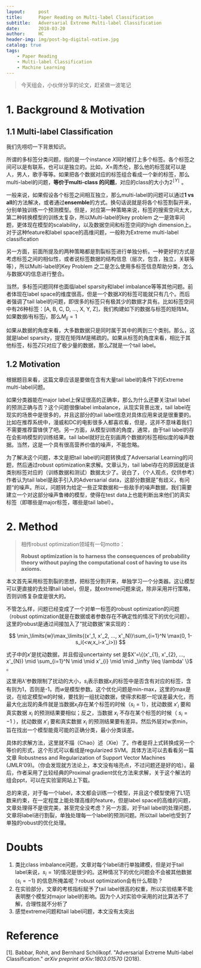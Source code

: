 ```yaml
---
layout:     post
title:      Paper Reading on Multi-label Classification
subtitle:   Adversarial Extreme Multi-label Classification
date:       2018-03-20
author:     HC
header-img: img/post-bg-digital-native.jpg
catalog: true
tags:
    - Paper Reading
    - Multi-label Classification
    - Machine Learning
---
```


> 今天组会，小伙伴分享的论文，赶紧做一波笔记

# 1. Background & Motivation

## 1.1 Multi-label Classification

我们先唠叨一下背景知识。

所谓的多标签分类问题，指的是一个instance $X$同时被打上多个标签。各个标签之间可以是有联系，也可以是独立的。比如，$X=$周杰伦，那么他的标签就可以是人，男人，歌手等等。如果把各个数据对应的标签组合看成一个新的标签，那么multi-label的问题，**等价于multi-class 的问题**，对应的class的大小为$2^{\mid Y \mid}$ 。

一般来说，如果假设各个标签之间相互独立，那么multi-label的问题可以通过**1 vs all**的方法解决，或者通过**ensemble**的方式。换句话说就是将各个标签割裂开来，分别单独训练一个预测模型。但是，对应第一种策略来说，标签的搜索空间太大，第二种转换模型的训练太复杂，所以Multi-label的key problem 之一是效率问题，更体现在模型的scalability，以及数据空间和标签空间的high dimension上。对于这种feature和label space的高维问题，一般称为Extreme multi-label classification

另一方面，前面所提及的两种策略都是割裂标签进行单独分析。一种更好的方式是考虑标签之间的相似性，或者说标签数据的结构信息（层次，包含，独立，关联等等），所以Multi-label的Key Problem 之二是怎么使用多标签信息帮助分类，怎么与数据X的信息进行整合。

当然，多标签问题同样也面临label sparsity和label imbalance等等其他问题。前者体现在label space的维度很高，但是一个数据$X$的标签可能就只有几个。而后者强调了tail label的问题，即很多的标签只有极其少的数据才具有。比如标签空间中有26种标签：[A, B, C, D, ..., X, Y, Z]，我们构建如下的数据与标签的矩阵M。如果数据$i$有标签$j$，那么$M_{ij}=1$

如果从数据的角度来看，大多数数据只是同时属于其中的两到三个类别。那么，这就是label sparsity，提现在矩阵$M$是稀疏的。如果从标签的角度来看，相比于其他标签，标签$Z$只对应了极少量的数据，那么$Z$就是一个tail label。

## 1.2 Motivation

根据题目来看，这篇文章应该是要做在含有大量tail label的条件下的Extreme multi-label问题。

如果分类器能在major label上保证很高的正确率，那么为什么还要关注tail label的预测正确与否？这个问题很像label imbalance，从现实背景出发，tail label在现实的场景中是很多的，并且这部分的tail label信息对具体应用来说是很重要的。比如在推荐系统中，漫威和DC的电影很多人都喜欢看，但是，这并不意味着我们不需要推荐雷锋侠了吧。另一方面，从模型训练的角度，通常，由于tail label的存在会影响模型的训练结果。tail label就好比在刻画两个数据的标签相似度的噪声数据。当然，这是一个具有很高营养价值的噪声，不能忽略。

为了解决这个问题，本文是把tail label的问题转换成了Adversarial Learning的问题，然后通过robust optimization来求解。文章认为，tail label存在的原因就是该类别标签对应的（训练数据和测试）数据太少了。说白了，（个人观点，仅供参考）作者认为tail label是敌手引入的Adversarial data，这部分数据是”有歧义，有问题“的噪声。所以，问题转为给定一些正常数据和一些敌手的噪声数据，我们需要建立一个对这部分噪声鲁棒的模型，使得在test data上也能判断出来他们的真实标签（即哪些是major标签，哪些是tail label）。



# 2. Method

> 相传robust optimization领域有一句motto：
>
> **Robust optimization is to harness the consequences of probability theory without paying the computational cost of having to use its axioms.**

本文首先采用标签割裂的思想，把标签分割开来，单独学习一个分类器。这让模型可以更直接的去处理tail label，但是，就extreme问题来说，除非采用并行策略，否则训练复杂度是很大的。

不管怎么样，问题已经变成了一个对单一标签的robust optimization的问题（robust optimization就是在数据或者参数存在不确定性的情况下的优化问题）。这里的robust是通过间接加入了“扰动数据”来实现的：

$$
\min_\limits{w}\max_\limits{(x'_1, x'_2, ..., x'_N)}\sum_{i=1}^N \max(0, 1-s_i(<w,x_i-x'_i>))
$$

式子中的$x'$是扰动数据，并且假设uncertainty set 是$X'=\{(x'_{1}, x'_{2}, ..., x'_{N}) \mid \sum_{i=1}^N \mid \mid x'_{i} \mid \mid _\infty  \leq \lambda' \}$ 。

这里用$\lambda'$参数限制了扰动的大小，$s_{i}$表示数据$x_{i}$的标签中是否含有对应的标签，含有则为1，否则是-1，而$w$是模型参数。这个优化问题是min-max，这里的max是说，在给定模型w的时候，要找到一组扰动数据，使得求和那一坨误差最大化，而最大化出现的条件就是当数据$x_{i}$存在某个标签的时候（$s_{i}=1$），扰动数据 $x'_{i}$ 要和真实数据 $x_{i}$ 的预测结果要相似；反之，当数据 $x_{i}$ 不存在某个标签的时候（ $s_{i}=-1$ ），扰动数据 $x'_{i}$ 要和真实数据 $x_{i}$ 的预测结果要有差异。然后外层对w求min，旨在找出一个模型能竟可能的正确分类，最小分类误差。

具体的求解方法，这里就不描（Chao）述（Xie）了。作者是将上式转换成另一个等价的形式，这个形式可以看成是regularized SVM。具体方法可以去看看另一篇文章 Robustness and Regularization of Support Vector Machines (JMLR'09)。（你会发现就方法论上，本文没有啥亮点，不过问题还是好的哈）。最后，作者采用了比较经典的Proximal gradient优化方法来求解，关于这个解法的组会ppt，可以在实验室网站上下载。

总的来说，对于每一个label，本文都会训练一个模型，并且这个模型使用了L1范数来约束，在一定程度上能处理高维的feature，但是label space的高维的问题，文章处理得不是很完美，甚至完全没考虑？另一方面，对于tail label的处理问题，文章将label进行割裂，单独处理每一个label的预测问题。所以tail label也受到了单独的robust的优化处理。



# Doubts

1. 类比class imbalance问题，文章对每个label进行单独建模，但是对于tail label来说，$s_{i}=1$的情况是很少的。这种情况下的优化问题会不会被其他数据($s_{i}=-1$) 的信息所掩盖呢？robust optimization会有什么帮助？
2. 在实验部分，文章的考核指标赋予了tail label很高的权重，所以实验结果不能表明整个模型对major label的影响。因为个人对实验中采用的对比算法不了解，合理性就不分析了
3. 感觉extreme问题和tail label问题，本文没有太突出







# Reference

[1]. Babbar, Rohit, and Bernhard Schölkopf. "Adversarial Extreme Multi-label Classification." *arXiv preprint arXiv:1803.01570* (2018).

